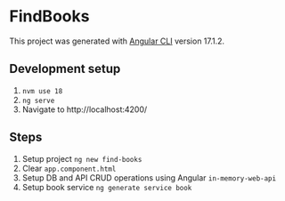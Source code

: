 # FindBooks

This project was generated with [Angular CLI](https://github.com/angular/angular-cli) version 17.1.2.

## Development setup

1. `nvm use 18`
2. `ng serve`
3. Navigate to http://localhost:4200/

## Steps

1. Setup project `ng new find-books`
2. Clear `app.component.html`
3. Setup DB and API CRUD operations using Angular `in-memory-web-api`
4. Setup book service `ng generate service book`
